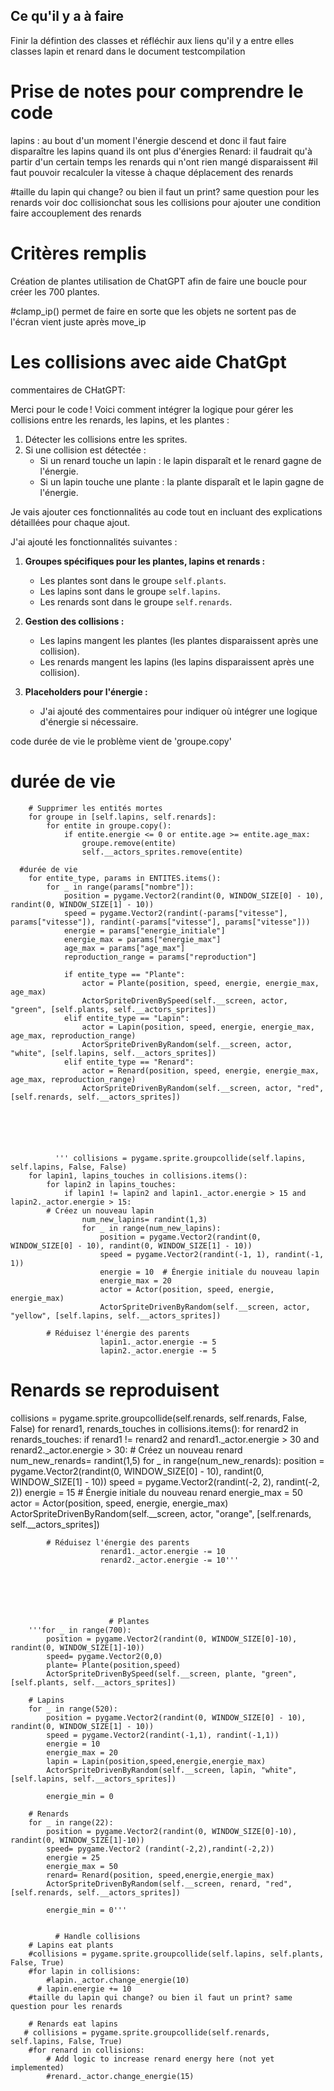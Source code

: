 ## Ce qu'il y a à faire

Finir la défintion des classes et réfléchir aux liens qu'il y a entre elles
classes lapin et renard dans le document testcompilation

# Prise de notes pour comprendre le code

lapins : au bout d'un moment l'énergie descend et donc il faut faire disparaître les lapins quand ils ont plus d'énergies
Renard: il faudrait qu'à partir d'un certain temps les renards qui n'ont rien mangé disparaissent
#il faut pouvoir recalculer la vitesse à chaque déplacement des renards

#taille du lapin qui change? ou bien il faut un print? same question pour les renards voir doc collisionchat sous les collisions pour ajouter une condition
faire accouplement des renards

# Critères remplis

Création de plantes
utilisation de ChatGPT afin de faire une boucle pour créer les 700 plantes.

#clamp_ip() permet de faire en sorte que les objets ne sortent pas de l'écran
vient juste après move_ip

# Les collisions avec aide ChatGpt

commentaires de CHatGPT:

Merci pour le code ! Voici comment intégrer la logique pour gérer les collisions entre les renards, les lapins, et les plantes :

1. Détecter les collisions entre les sprites.
2. Si une collision est détectée :
   - Si un renard touche un lapin : le lapin disparaît et le renard gagne de l'énergie.
   - Si un lapin touche une plante : la plante disparaît et le lapin gagne de l'énergie.

Je vais ajouter ces fonctionnalités au code tout en incluant des explications détaillées pour chaque ajout.

J'ai ajouté les fonctionnalités suivantes :

1. **Groupes spécifiques pour les plantes, lapins et renards :**

   - Les plantes sont dans le groupe `self.plants`.
   - Les lapins sont dans le groupe `self.lapins`.
   - Les renards sont dans le groupe `self.renards`.

2. **Gestion des collisions :**

   - Les lapins mangent les plantes (les plantes disparaissent après une collision).
   - Les renards mangent les lapins (les lapins disparaissent après une collision).

3. **Placeholders pour l'énergie :**
   - J'ai ajouté des commentaires pour indiquer où intégrer une logique d'énergie si nécessaire.




code durée de vie
le problème vient de 'groupe.copy'
# durée de vie 
        # Supprimer les entités mortes
        for groupe in [self.lapins, self.renards]:
            for entite in groupe.copy():
                if entite.energie <= 0 or entite.age >= entite.age_max:
                    groupe.remove(entite)
                    self.__actors_sprites.remove(entite)

      #durée de vie 
        for entite_type, params in ENTITES.items():
            for _ in range(params["nombre"]):
                position = pygame.Vector2(randint(0, WINDOW_SIZE[0] - 10), randint(0, WINDOW_SIZE[1] - 10))
                speed = pygame.Vector2(randint(-params["vitesse"], params["vitesse"]), randint(-params["vitesse"], params["vitesse"]))
                energie = params["energie_initiale"]
                energie_max = params["energie_max"]
                age_max = params["age_max"]
                reproduction_range = params["reproduction"]

                if entite_type == "Plante":
                    actor = Plante(position, speed, energie, energie_max, age_max)
                    ActorSpriteDrivenBySpeed(self.__screen, actor, "green", [self.plants, self.__actors_sprites])
                elif entite_type == "Lapin":
                    actor = Lapin(position, speed, energie, energie_max, age_max, reproduction_range)
                    ActorSpriteDrivenByRandom(self.__screen, actor, "white", [self.lapins, self.__actors_sprites])
                elif entite_type == "Renard":
                    actor = Renard(position, speed, energie, energie_max, age_max, reproduction_range)
                    ActorSpriteDrivenByRandom(self.__screen, actor, "red", [self.renards, self.__actors_sprites])  

              




              ''' collisions = pygame.sprite.groupcollide(self.lapins, self.lapins, False, False)
        for lapin1, lapins_touches in collisions.items():
            for lapin2 in lapins_touches:
                if lapin1 != lapin2 and lapin1._actor.energie > 15 and lapin2._actor.energie > 15:
            # Créez un nouveau lapin
                    num_new_lapins= randint(1,3)
                    for _ in range(num_new_lapins):
                        position = pygame.Vector2(randint(0, WINDOW_SIZE[0] - 10), randint(0, WINDOW_SIZE[1] - 10))
                        speed = pygame.Vector2(randint(-1, 1), randint(-1, 1))
                        energie = 10  # Énergie initiale du nouveau lapin
                        energie_max = 20
                        actor = Actor(position, speed, energie, energie_max)
                        ActorSpriteDrivenByRandom(self.__screen, actor, "yellow", [self.lapins, self.__actors_sprites])
            
            # Réduisez l'énergie des parents
                        lapin1._actor.energie -= 5
                        lapin2._actor.energie -= 5

# Renards se reproduisent
 collisions = pygame.sprite.groupcollide(self.renards, self.renards, False, False)
        for renard1, renards_touches in collisions.items():
            for renard2 in renards_touches:
                if renard1 != renard2 and renard1._actor.energie > 30 and renard2._actor.energie > 30:
            # Créez un nouveau renard
                    num_new_renards= randint(1,5)
                    for _ in range(num_new_renards):
                        position = pygame.Vector2(randint(0, WINDOW_SIZE[0] - 10), randint(0, WINDOW_SIZE[1] - 10))
                        speed = pygame.Vector2(randint(-2, 2), randint(-2, 2))
                        energie = 15  # Énergie initiale du nouveau renard
                        energie_max = 50
                        actor = Actor(position, speed, energie, energie_max)
                        ActorSpriteDrivenByRandom(self.__screen, actor, "orange", [self.renards, self.__actors_sprites])
            
            # Réduisez l'énergie des parents
                        renard1._actor.energie -= 10
                        renard2._actor.energie -= 10'''






                          # Plantes
        '''for _ in range(700): 
            position = pygame.Vector2(randint(0, WINDOW_SIZE[0]-10), randint(0, WINDOW_SIZE[1]-10))
            speed= pygame.Vector2(0,0)
            plante= Plante(position,speed)
            ActorSpriteDrivenBySpeed(self.__screen, plante, "green", [self.plants, self.__actors_sprites])

        # Lapins
        for _ in range(520):
            position = pygame.Vector2(randint(0, WINDOW_SIZE[0] - 10), randint(0, WINDOW_SIZE[1] - 10))
            speed = pygame.Vector2(randint(-1,1), randint(-1,1))
            energie = 10
            energie_max = 20
            lapin = Lapin(position,speed,energie,energie_max)
            ActorSpriteDrivenByRandom(self.__screen, lapin, "white", [self.lapins, self.__actors_sprites])
            
            energie_min = 0

        # Renards
        for _ in range(22): 
            position = pygame.Vector2(randint(0, WINDOW_SIZE[0]-10), randint(0, WINDOW_SIZE[1]-10))
            speed= pygame.Vector2 (randint(-2,2),randint(-2,2))
            energie = 25
            energie_max = 50
            renard= Renard(position, speed,energie,energie_max)
            ActorSpriteDrivenByRandom(self.__screen, renard, "red", [self.renards, self.__actors_sprites])
            
            energie_min = 0'''


              # Handle collisions
        # Lapins eat plants
        #collisions = pygame.sprite.groupcollide(self.lapins, self.plants, False, True)
        #for lapin in collisions:
            #lapin._actor.change_energie(10)
          # lapin.energie += 10 
        #taille du lapin qui change? ou bien il faut un print? same question pour les renards

        # Renards eat lapins
       # collisions = pygame.sprite.groupcollide(self.renards, self.lapins, False, True)
        #for renard in collisions:
            # Add logic to increase renard energy here (not yet implemented)
            #renard._actor.change_energie(15)




           